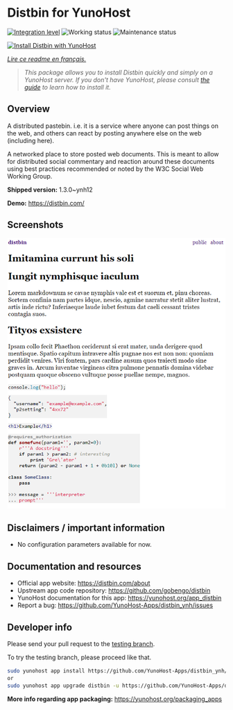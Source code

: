 <!--
N.B.: This README was automatically generated by https://github.com/YunoHost/apps/tree/master/tools/README-generator
It shall NOT be edited by hand.
-->

# Distbin for YunoHost

[![Integration level](https://dash.yunohost.org/integration/distbin.svg)](https://dash.yunohost.org/appci/app/distbin) ![Working status](https://ci-apps.yunohost.org/ci/badges/distbin.status.svg) ![Maintenance status](https://ci-apps.yunohost.org/ci/badges/distbin.maintain.svg)

[![Install Distbin with YunoHost](https://install-app.yunohost.org/install-with-yunohost.svg)](https://install-app.yunohost.org/?app=distbin)

*[Lire ce readme en français.](./README_fr.md)*

> *This package allows you to install Distbin quickly and simply on a YunoHost server.
If you don't have YunoHost, please consult [the guide](https://yunohost.org/#/install) to learn how to install it.*

## Overview

A distributed pastebin. i.e. it is a service where anyone can post things on the web, and others can react by posting anywhere else on the web (including here).

A networked place to store posted web documents. This is meant to allow for distributed social commentary and reaction around these documents using best practices recommended or noted by the W3C Social Web Working Group.


**Shipped version:** 1.3.0~ynh12

**Demo:** https://distbin.com/

## Screenshots

![Screenshot of Distbin](./doc/screenshots/screenshot.PNG)

## Disclaimers / important information

* No configuration parameters available for now.

## Documentation and resources

* Official app website: <https://distbin.com/about>
* Upstream app code repository: <https://github.com/gobengo/distbin>
* YunoHost documentation for this app: <https://yunohost.org/app_distbin>
* Report a bug: <https://github.com/YunoHost-Apps/distbin_ynh/issues>

## Developer info

Please send your pull request to the [testing branch](https://github.com/YunoHost-Apps/distbin_ynh/tree/testing).

To try the testing branch, please proceed like that.

``` bash
sudo yunohost app install https://github.com/YunoHost-Apps/distbin_ynh/tree/testing --debug
or
sudo yunohost app upgrade distbin -u https://github.com/YunoHost-Apps/distbin_ynh/tree/testing --debug
```

**More info regarding app packaging:** <https://yunohost.org/packaging_apps>
